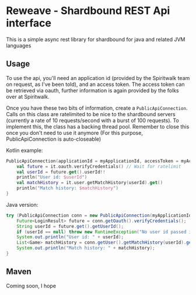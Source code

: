 # Reweave - Shardbound REST Api interface
This is a simple async rest library for shardbound for java and related JVM languages

## Usage
To use the api, you'll need an application id (provided by the Spiritwalk team on request, as I've been told), and an
access token. The access token can be retrieved via oauth, further information is again provided by the folks over at
Spiritwalk.

Once you have these two bits of information, create a `PublicApiConnection`. Calls on this class are ratelimited
to be nice to the shardbound servers (currently a rate of 10 requests/second with a burst of 100 requests). To implement
this, the class has a backing thread pool. Remember to close this once you don't need to use it anymore (For this 
purpose, PublicApiConnection is auto-closeable)

Kotlin example:
```kotlin
PublicApiConnection(applicationId = myApplicationId, accessToken = myAccessToken).use {
    val future = it.oauth.verifyCredentials() // Wait for ratelimit
    val userId = future.get().userId!!
    println("User id: $userId")
    val matchHistory = it.user.getMatchHistory(userId).get()
    println("Match history: $matchHistory")
}
```

Java version:
```java
try (PublicApiConnection conn = new PublicApiConnection(myApplicationId, myAccessToken)) {
    Future<LoginResult> future = conn.getOauth().verifyCredentials();
    String userId = future.get().getUserId();
    if (userId == null) throw new RuntimeException("No user id passed in login result");
    System.out.println("User id: " + userId);
    List<Game> matchHistory = conn.getUser().getMatchHistory(userId).get();
    System.out.println("Match history: " + matchHistory);
}
```

## Maven
Coming soon, I hope